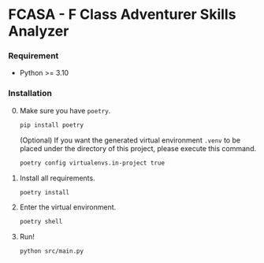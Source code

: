 # FCASA - F Class Adventurer Skills Analyzer


### Requirement
* Python >= 3.10


### Installation

0. Make sure you have `poetry`.
    ```sh
    pip install poetry
    ```

    (Optional) If you want the generated virtual environment `.venv` to be placed under the directory of this project, please execute this command.
    ```sh
    poetry config virtualenvs.in-project true
    ```

1. Install all requirements.
    ```sh
    poetry install
    ```

2. Enter the virtual environment.
    ```sh
    poetry shell
    ```

3. Run!
    ```sh
    python src/main.py
    ```